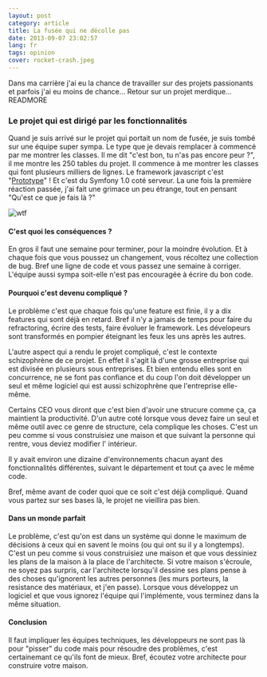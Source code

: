 ```yaml
---
layout: post
category: article
title: La fusée qui ne décolle pas
date: 2013-09-07 23:02:57
lang: fr
tags: opinion
cover: rocket-crash.jpeg
---
```

Dans ma carrière j'ai eu la chance de travailler sur des projets passionants et parfois j'ai eu moins de chance...
Retour sur un projet merdique...
READMORE
### Le projet qui est dirigé par les fonctionnalités

Quand je suis arrivé sur le projet qui portait un nom de fusée, je suis tombé sur une équipe super sympa. 
Le type que je devais remplacer à commencé par me montrer les classes. 
Il me dit "c'est bon, tu n'as pas encore peur ?", il me montre les 250 tables du projet.
Il commence à me montrer les classes qui font plusieurs milliers de lignes. 
Le framework javascript c'est "[Prototype](http://prototypejs.org)" ! Et c'est du Symfony 1.0 coté serveur.
La une fois la première réaction passée, j'ai fait une grimace un peu étrange, tout en pensant "Qu'est ce que je fais là ?"

![wtf](wtf.gif "Premiere rencontre avec une classe de 2000 lignes")


#### C'est quoi les conséquences ? 
En gros il faut une semaine pour terminer, pour la moindre évolution. 
Et à chaque fois que vous poussez un changement, vous récoltez une collection de bug. 
Bref une ligne de code et vous passez une semaine à corriger. 
L'équipe aussi sympa soit-elle n'est pas encouragée à écrire du bon code.


#### Pourquoi c'est devenu compliqué ?
Le problème c'est que chaque fois qu'une feature est finie, il y a dix features qui sont déjà en retard. 
Bref il n'y a jamais de temps pour faire du refractoring, écrire des tests, faire évoluer le framework.
Les dévelopeurs sont transformés en pompier éteignant les feux les uns après les autres. 

L'autre aspect qui a rendu le projet compliqué, c'est le contexte schizophrène de ce projet. 
En effet il s'agit là d'une grosse entreprise qui est divisée en plusieurs sous entreprises. 
Et bien entendu elles sont en concurrence, ne se font pas confiance et du coup l'on doit développer un seul et même logiciel qui est aussi schizophrène que l'entreprise elle-même. 

Certains CEO vous diront que c'est bien d'avoir une strucure comme ça, ça maintient la productivité.
D'un autre coté lorsque vous devez faire un seul et même outil avec ce genre de structure, cela complique les choses. 
C'est un peu comme si vous construisiez une maison et que suivant la personne qui rentre, vous deviez modifier l' intérieur. 

Il y avait environ une dizaine d'environnements chacun ayant des fonctionnalités différentes, suivant le département et tout ça avec le même code.

Bref, même avant de coder quoi que ce soit c'est déjà compliqué. Quand vous partez sur ses bases là, le projet ne vieillira pas bien. 

#### Dans un monde parfait

Le problème, c'est qu'on est dans un système qui donne le maximum de décisions à ceux qui en savent le moins (ou qui ont su il y a longtemps).
C'est un peu comme si vous construisiez une maison et que vous dessiniez les plans de la maison à la place de l'architecte.
Si votre maison s'écroule, ne soyez pas surpris, car l'architecte lorsqu'il dessine ses plans pense à des choses qu'ignorent les autres personnes (les murs porteurs, la resistance des matériaux, et j'en passe).
Lorsque vous développez un logiciel et que vous ignorez l'équipe qui l'implémente, vous terminez dans la même situation. 

#### Conclusion
Il faut impliquer les équipes techniques, les développeurs ne sont pas là pour "pisser" du code mais pour résoudre des problèmes, c'est certainemant ce qu'ils font de mieux. 
Bref, écoutez votre architecte pour construire votre maison.  
